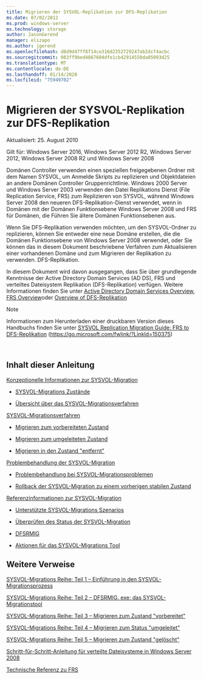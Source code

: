 ```yaml
---
title: Migrieren der SYSVOL-Replikation zur DFS-Replikation
ms.date: 07/02/2012
ms.prod: windows-server
ms.technology: storage
author: JasonGerend
manager: elizapo
ms.author: jgerend
ms.openlocfilehash: d8d9d47ff8f14ce316d2352729247ab2dcf4acbc
ms.sourcegitcommit: 083ff9bed4867604dfe1cb42914550da05093d25
ms.translationtype: MT
ms.contentlocale: de-DE
ms.lasthandoff: 01/14/2020
ms.locfileid: "75949702"
---
```

# <a name="migrate-sysvol-replication-to-dfs-replication"></a>Migrieren der SYSVOL-Replikation zur DFS-Replikation


Aktualisiert: 25. August 2010

Gilt für: Windows Server 2016, Windows Server 2012 R2, Windows Server 2012, Windows Server 2008 R2 und Windows Server 2008

Domänen Controller verwenden einen speziellen freigegebenen Ordner mit dem Namen SYSVOL, um Anmelde Skripts zu replizieren und Objektdateien an andere Domänen Controller Gruppenrichtlinie. Windows 2000 Server und Windows Server 2003 verwenden den Datei Replikations Dienst (File Replication Service, FRS) zum Replizieren von SYSVOL, während Windows Server 2008 den neueren DFS-Replikation-Dienst verwendet, wenn in Domänen mit der Domänen Funktionsebene Windows Server 2008 und FRS für Domänen, die Führen Sie ältere Domänen Funktionsebenen aus.

Wenn Sie DFS-Replikation verwenden möchten, um den SYSVOL-Ordner zu replizieren, können Sie entweder eine neue Domäne erstellen, die die Domänen Funktionsebene von Windows Server 2008 verwendet, oder Sie können das in diesem Dokument beschriebene Verfahren zum Aktualisieren einer vorhandenen Domäne und zum Migrieren der Replikation zu verwenden. DFS-Replikation.

In diesem Dokument wird davon ausgegangen, dass Sie über grundlegende Kenntnisse der Active Directory Domain Services (AD DS), FRS und verteiltes Dateisystem Replikation (DFS-Replikation) verfügen. Weitere Informationen finden Sie unter [Active Directory Domain Services Overview](https://go.microsoft.com/fwlink/?linkid=147787), [FRS Overview](https://go.microsoft.com/fwlink/?linkid=121763)oder [Overview of DFS-Replikation](https://go.microsoft.com/fwlink/?linkid=121762)


> [!NOTE]
> Informationen zum Herunterladen einer druckbaren Version dieses Handbuchs finden Sie unter <a href="https://go.microsoft.com/fwlink/?linkid=150375">SYSVOL Replication Migration Guide: FRS to DFS-Replikation</a> (https://go.microsoft.com/fwlink/?LinkId=150375)
<br>


## <a name="in-this-guide"></a>Inhalt dieser Anleitung

[Konzeptionelle Informationen zur SYSVOL-Migration](https://docs.microsoft.com/previous-versions/windows/it-pro/windows-server-2008-R2-and-2008/dd640170(v=ws.10))

  - [SYSVOL-Migrations Zustände](https://docs.microsoft.com/previous-versions/windows/it-pro/windows-server-2008-R2-and-2008/dd641052(v=ws.10))  
      
  - [Übersicht über das SYSVOL-Migrationsverfahren](https://docs.microsoft.com/previous-versions/windows/it-pro/windows-server-2008-R2-and-2008/dd639809(v=ws.10))  
      

[SYSVOL-Migrationsverfahren](https://docs.microsoft.com/previous-versions/windows/it-pro/windows-server-2008-R2-and-2008/dd639860(v=ws.10))

  - [Migrieren zum vorbereiteten Zustand](https://docs.microsoft.com/previous-versions/windows/it-pro/windows-server-2008-R2-and-2008/dd641193(v=ws.10))  
      
  - [Migrieren zum umgeleiteten Zustand](https://docs.microsoft.com/previous-versions/windows/it-pro/windows-server-2008-R2-and-2008/dd641340(v=ws.10))  
      
  - [Migrieren in den Zustand "entfernt"](https://docs.microsoft.com/previous-versions/windows/it-pro/windows-server-2008-R2-and-2008/dd640254(v=ws.10))  
      

[Problembehandlung der SYSVOL-Migration](https://docs.microsoft.com/previous-versions/windows/it-pro/windows-server-2008-R2-and-2008/dd640395(v=ws.10))

  - [Problembehandlung bei SYSVOL-Migrationsproblemen](https://docs.microsoft.com/previous-versions/windows/it-pro/windows-server-2008-R2-and-2008/dd639976(v=ws.10))  
      
  - [Rollback der SYSVOL-Migration zu einem vorherigen stabilen Zustand](https://docs.microsoft.com/previous-versions/windows/it-pro/windows-server-2008-R2-and-2008/dd640509(v=ws.10))  
      

[Referenzinformationen zur SYSVOL-Migration](https://docs.microsoft.com/previous-versions/windows/it-pro/windows-server-2008-R2-and-2008/dd640293(v=ws.10))

  - [Unterstützte SYSVOL-Migrations Szenarios](https://docs.microsoft.com/previous-versions/windows/it-pro/windows-server-2008-R2-and-2008/dd639854(v=ws.10))  
      
  - [Überprüfen des Status der SYSVOL-Migration](https://docs.microsoft.com/previous-versions/windows/it-pro/windows-server-2008-R2-and-2008/dd639789(v=ws.10))  
      
  - [DFSRMIG](https://docs.microsoft.com/previous-versions/windows/it-pro/windows-server-2008-R2-and-2008/dd641227(v=ws.10))  
      
  - [Aktionen für das SYSVOL-Migrations Tool](https://docs.microsoft.com/previous-versions/windows/it-pro/windows-server-2008-R2-and-2008/dd639712(v=ws.10))  
      

## <a name="additional-references"></a>Weitere Verweise

[SYSVOL-Migrations Reihe: Teil 1 – Einführung in den SYSVOL-Migrationsprozess](https://go.microsoft.com/fwlink/?linkid=121756)

[SYSVOL-Migrations Reihe: Teil 2 – DFSRMIG. exe: das SYSVOL-Migrationstool](https://go.microsoft.com/fwlink/?linkid=121757)

[SYSVOL-Migrations Reihe: Teil 3 – Migrieren zum Zustand "vorbereitet"](https://go.microsoft.com/fwlink/?linkid=121758)

[SYSVOL-Migrations Reihe: Teil 4 – Migrieren zum Status "umgeleitet"](https://go.microsoft.com/fwlink/?linkid=121759)

[SYSVOL-Migrations Reihe: Teil 5 – Migrieren zum Zustand "gelöscht"](https://go.microsoft.com/fwlink/?linkid=121760)

[Schritt-für-Schritt-Anleitung für verteilte Dateisysteme in Windows Server 2008](https://go.microsoft.com/fwlink/?linkid=85231)

[Technische Referenz zu FRS](https://go.microsoft.com/fwlink/?linkid=121764)

